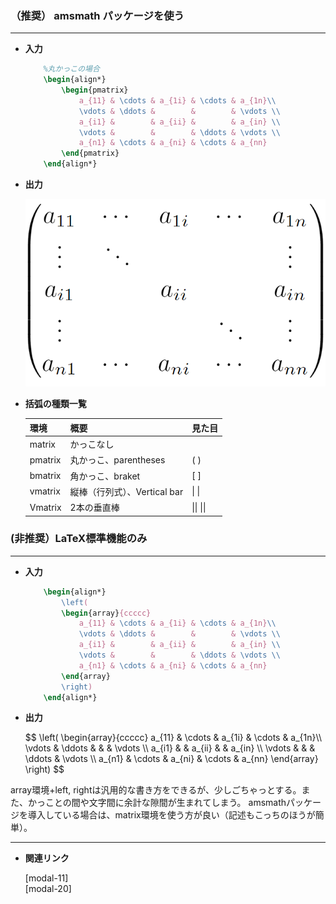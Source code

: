 <!--19-->
<!--行列（数式）-->

### （推奨） amsmath パッケージを使う

---

- **入力**
    
    ```latex
        %丸かっこの場合 
        \begin{align*}
            \begin{pmatrix}
                a_{11} & \cdots & a_{1i} & \cdots & a_{1n}\\
                \vdots & \ddots &        &        & \vdots \\
                a_{i1} &        & a_{ii} &        & a_{in} \\
                \vdots &        &        & \ddots & \vdots \\
                a_{n1} & \cdots & a_{ni} & \cdots & a_{nn}
            \end{pmatrix} 
        \end{align*}
    ```
    
- **出力**
    
    ![行列（pmatrix）](./matrix-in-equations/1.png "max-width=285px")
    
- **括弧の種類一覧**
    
    
    | **環境** | **概要** | **見た目** |
    | --- | --- | --- |
    | matrix | かっこなし |  |
    | pmatrix | 丸かっこ、parentheses | $(~)$ |
    | bmatrix | 角かっこ、braket | $[~]$ |
    | vmatrix | 縦棒（行列式）、Vertical bar | $\|~\|$ |
    | Vmatrix | 2本の垂直棒 | $\|\|~\|\|$ |

### (非推奨）LaTeX標準機能のみ

---

- **入力**
    
    ```latex
        \begin{align*}
            \left(
            \begin{array}{ccccc}
                a_{11} & \cdots & a_{1i} & \cdots & a_{1n}\\
                \vdots & \ddots &        &        & \vdots \\
                a_{i1} &        & a_{ii} &        & a_{in} \\
                \vdots &        &        & \ddots & \vdots \\
                a_{n1} & \cdots & a_{ni} & \cdots & a_{nn}
            \end{array}
            \right)
        \end{align*}
    ```
    
- **出力**
    
    <div>
    $$
    \left(
    \begin{array}{ccccc}
        a_{11} & \cdots & a_{1i} & \cdots & a_{1n}\\
        \vdots & \ddots &        &        & \vdots \\
        a_{i1} &        & a_{ii} &        & a_{in} \\
        \vdots &        &        & \ddots & \vdots \\
        a_{n1} & \cdots & a_{ni} & \cdots & a_{nn}
    \end{array}
    \right)
    $$
    </div>

<aside class="warning">
<div>
array環境+left, rightは汎用的な書き方をできるが、少しごちゃっとする。また、かっことの間や文字間に余計な隙間が生まれてしまう。
amsmathパッケージを導入している場合は、matrix環境を使う方が良い（記述もこっちのほうが簡単）。
</div>
</aside>

---

- **関連リンク**

    <div class="related-link-wrapper">
      [modal-11]<!--大きなかっこ（数式）--><br>
      [modal-20]<!--場合分け（数式中）-->
    </div>